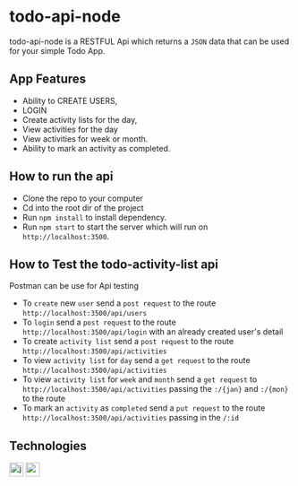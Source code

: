 # todo-api-node

todo-api-node is a RESTFUL Api which returns a `JSON` data that can be used for your simple Todo App.

## App Features

* Ability to CREATE USERS,
* LOGIN
* Create activity lists for the day,
* View activities for the day
* View activities for week or month.
* Ability to mark an activity as completed.

## How to run the api

* Clone the repo to your computer
* Cd into the root dir of the project 
* Run `npm install` to install dependency.
* Run `npm start` to start the server which will run on `http://localhost:3500`.


## How to Test the todo-activity-list api

Postman can be use for Api testing 

* To `create` new `user` send a `post request` to the route `http://localhost:3500/api/users` 
* To `login` send a `post request` to the route `http://localhost:3500/api/login` with an already created user's detail
* To create `activity list` send a `post request` to the route `http://localhost:3500/api/activities` 
* To view `activity list` for `day` send a `get request` to the route `http://localhost:3500/api/activities`
* To view `activity list` for `week` and `month` send a `get request` to `http://localhost:3500/api/activities` passing the `:/{jan}` and `:/{mon}` to the route
* To mark an `activity` as `completed` send a `put request` to the route `http://localhost:3500/api/activities` passing in the `/:id`




## Technologies
[<img alt="javascript" height="25px" src="https://www.freepnglogos.com/uploads/javascript/javascript-online-logo-for-website-0.png" />](https://github.com/code-collabo/node-mongo-cli)
[<img alt="node js" height="25px" src="https://nodejs.org/static/images/logos/nodejs-new-pantone-black.svg" />](https://github.com/code-collabo/node-mongo-cli)
